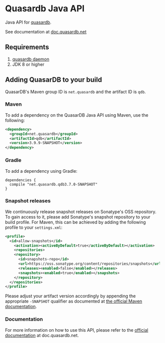 Quasardb Java API
=================

Java API for [quasardb](https://www.quasardb.net/).

See documentation at [doc.quasardb.net](https://doc.quasardb.net/master/api/java.html)

## Requirements

1. [quasardb daemon](https://download.quasardb.net/quasardb/)
2. JDK 8 or higher

## Adding QuasarDB to your build

QuasarDB's Maven group ID is `net.quasardb` and the artifact ID is `qdb`.

### Maven

To add a dependency on the QuasarDB Java API using Maven, use the following:

```xml
<dependency>
  <groupId>net.quasardb</groupId>
  <artifactId>qdb</artifactId>
  <version>3.9.9-SNAPSHOT</version>
</dependency>
```

### Gradle

To add a dependency using Gradle:

```
dependencies {
  compile "net.quasardb.qdb3.7.0-SNAPSHOT"
}
```

### Snapshot releases

We continuously release snapshot releases on Sonatype's OSS repository. To gain access to it, please add Sonatype's snapshot repository to your build profile. For Maven, this can be achieved by adding the following profile to your `settings.xml`:

```xml
<profile>
  <id>allow-snapshots</id>
    <activation><activeByDefault>true</activeByDefault></activation>
    <repositories>
    <repository>
      <id>snapshots-repo</id>
      <url>https://oss.sonatype.org/content/repositories/snapshots</url>
      <releases><enabled>false</enabled></releases>
      <snapshots><enabled>true</enabled></snapshots>
    </repository>
  </repositories>
</profile>
```

Please adjust your artifact version accordingly by appending the appropriate `-SNAPSHOT` qualifier as documented at [the official Maven documentation](https://docs.oracle.com/middleware/1212/core/MAVEN/maven_version.htm#MAVEN401).

### Documentation

For more information on how to use this API, please refer to the [official documentation](http://doc.quasardb.net/master/api/java.html) at doc.quasardb.net.
